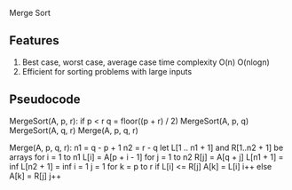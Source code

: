 Merge Sort

Features
-------------------------
1. Best case, worst case, average case time complexity O(n) O(nlogn)
2. Efficient for sorting problems with large inputs

Pseudocode
-------------------------
MergeSort(A, p, r):
    if p < r
        q = floor((p + r) / 2)
        MergeSort(A, p, q)
        MergeSort(A, q, r)
        Merge(A, p, q, r)

Merge(A, p, q, r):
    n1 = q - p + 1
    n2 = r - q
    let L[1 .. n1 + 1] and R[1..n2 + 1] be arrays
    for i = 1 to n1
        L[i] = A[p + i - 1]
    for j = 1 to n2
        R[j] = A[q + j]
    L[n1 + 1] = inf
    L[n2 + 1] = inf
    i = 1
    j = 1
    for k = p to r
        if L[i] <= R[j]
            A[k] = L[i]
            i++
        else 
            A[k] = R[j]
            j++

